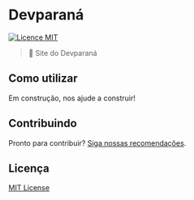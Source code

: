 # Devparaná

[![Licence MIT](https://img.shields.io/badge/licence-MIT-blue.svg)](https://github.com/DeveloperParana/site/blob/master/LICENSE.md)

> :rocket: Site do Devparaná

## Como utilizar
Em construção, nos ajude a construir!

## Contribuindo
Pronto para contribuir? [Siga nossas recomendações](https://github.com/DeveloperParana/site/blob/master/CONTRIBUTING.md).

## Licença
[MIT License](https://github.com/DeveloperParana/site/blob/master/LICENSE.md)